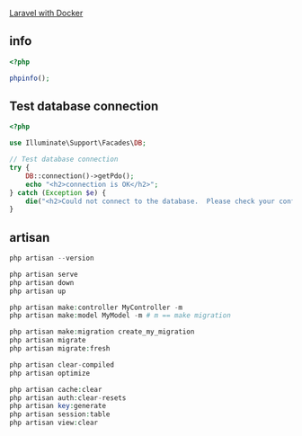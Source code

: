 [Laravel with Docker](https://laravel.com/docs/9.x/sail)

## info

```php
<?php

phpinfo();
```

## Test database connection

```php
<?php

use Illuminate\Support\Facades\DB;

// Test database connection
try {
    DB::connection()->getPdo();
    echo "<h2>connection is OK</h2>";
} catch (Exception $e) {
    die("<h2>Could not connect to the database.  Please check your configuration.</h2> error:" . $e );
}
```

## artisan

```php
php artisan --version

php artisan serve
php artisan down
php artisan up

php artisan make:controller MyController -m
php artisan make:model MyModel -m # m == make migration

php artisan make:migration create_my_migration
php artisan migrate
php artisan migrate:fresh

php artisan clear-compiled
php artisan optimize

php artisan cache:clear
php artisan auth:clear-resets
php artisan key:generate
php artisan session:table
php artisan view:clear
```

##

```php

```

##

```php

```

##

```php

```

##

```php

```

##

```php

```

##

```php

```
